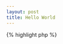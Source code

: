 ```yaml
---
layout: post
title: Hello World
---
```


{% highlight php %}
<?php
print "Hello World!";
{% endhighlight %}
